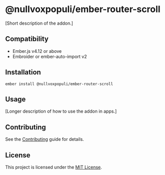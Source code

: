 # @nullvoxpopuli/ember-router-scroll

[Short description of the addon.]

## Compatibility

- Ember.js v4.12 or above
- Embroider or ember-auto-import v2

## Installation

```
ember install @nullvoxpopuli/ember-router-scroll
```

## Usage

[Longer description of how to use the addon in apps.]

## Contributing

See the [Contributing](CONTRIBUTING.md) guide for details.

## License

This project is licensed under the [MIT License](LICENSE.md).
